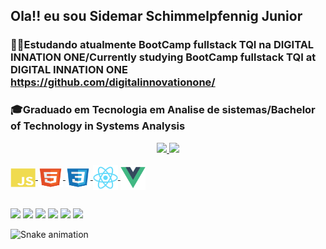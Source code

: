 ## Ola!! eu sou Sidemar Schimmelpfennig Junior

### 🧑‍🎓Estudando atualmente BootCamp fullstack TQI na DIGITAL INNATION ONE/Currently studying BootCamp fullstack TQI at DIGITAL INNATION ONE https://github.com/digitalinnovationone/<br>
### 🎓Graduado em Tecnologia em Analise de sistemas/Bachelor of Technology in Systems Analysis <br>


<div align="center">
  <a href="https://github.com/sidemarschimmelpfennig">
  <img height="180em" src="https://github-readme-stats.vercel.app/api?username=sidemarschimmelpfennig&show_icons=true&theme=merko&include_all_commits=true&count_private=true"/>
  <img height="180em" src="https://github-readme-stats.vercel.app/api/top-langs/?username=sidemarschimmelpfennig&layout=compact&langs_count=7&theme=merko"/>
</div>

<div style="display: inline_block"><br>
  <img align="center" alt="Side-Js" height="30" width="40" src="https://raw.githubusercontent.com/devicons/devicon/master/icons/javascript/javascript-plain.svg">
  <img align="center" alt="Side-HTML" height="30" width="40" src="https://raw.githubusercontent.com/devicons/devicon/master/icons/html5/html5-original.svg">
  <img align="center" alt="Side-CSS" height="30" width="40" src="https://raw.githubusercontent.com/devicons/devicon/master/icons/css3/css3-original.svg">
  <img align="center" alt="Side-react  height="30" width="40" src="https://raw.githubusercontent.com/devicons/devicon/master/icons/react/react-original.svg"> 
  <img align="center" alt="Side-vuejs  height="30" width="40" src="https://raw.githubusercontent.com/devicons/devicon/master/icons/vuejs/vuejs-original.svg">
</div>

##
  

<div> 

  <a href="https://instagram.com/sidemar_junior" target="_blank"><img src="https://img.shields.io/badge/-Instagram-%23E4405F?style=for-the-badge&logo=instagram&logoColor=white" target="_blank"></a>
 <a href="https://discord.gg/6QAWCTT2JK" target="_blank"><img src="https://img.shields.io/badge/Discord-7289DA?style=for-the-badge&logo=discord&logoColor=white" target="_blank"></a> 
  <a href = "mailto:sidemarschi@gmail.com"><img src="https://img.shields.io/badge/-Gmail-%23333?style=for-the-badge&logo=gmail&logoColor=white" target="_blank"></a>
  <a href="https://www.linkedin.com/in/sidemar-schimmelpfennig-junior-23518b176/" target="_blank"><img src="https://img.shields.io/badge/-LinkedIn-%230077B5?style=for-the-badge&logo=linkedin&logoColor=white" target="_blank"></a> 
<a href="mailto:sidemarschi@outlook.com" target="_blank"><img src="https://img.shields.io/badge/Microsoft_Outlook-0078D4?style=for-the-badge&logo=microsoft-outlook&logoColor=white" target="_blank"></a>
<a href="https://pt-br.facebook.com/sidemar.schimmelpfennig" target="_blank"><img src="https://img.shields.io/badge/Facebook-1877F2?style=for-the-badge&logo=facebook&logoColor=white" target="_blank"></a>

  ![Snake animation](https://github.com/sidemarschimmelpfennig/sidemarschimmelpfennig/blob/output/github-contribution-grid-snake.svg)
</div>
  
 
